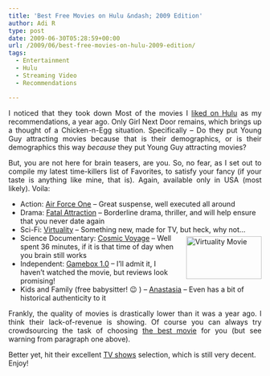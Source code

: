 ```yaml
---
title: 'Best Free Movies on Hulu &ndash; 2009 Edition'
author: Adi R
type: post
date: 2009-06-30T05:28:59+00:00
url: /2009/06/best-free-movies-on-hulu-2009-edition/
tags:
  - Entertainment
  - Hulu
  - Streaming Video
  - Recommendations

---
```

<p align="justify">
  I noticed that they took down Most of the movies I <a href="http://www.adir1.com/2008/07/free-full-length-movies-on-hulu/" target="_blank">liked on Hulu</a> as my recommendations, a year ago. Only Girl Next Door remains, which brings up a thought of a Chicken-n-Egg situation. Specifically – Do they put Young Guy attracting movies because that is their demographics, or is their demographics this way <em>because</em> they put Young Guy attracting movies?
</p>

<p align="justify">
  But, you are not here for brain teasers, are you. So, no fear, as I set out to compile my latest time-killers list of Favorites, to satisfy your fancy (if your taste is anything like mine, that is). Again, available only in USA (most likely). Voila:
</p>

  * Action: <a href="http://www.hulu.com/air-force-one-tv" target="_blank">Air Force One</a> – Great suspense, well executed all around
  * Drama: <a href="http://www.hulu.com/fatal-attraction" target="_blank">Fatal Attraction</a> – Borderline drama, thriller, and will help ensure that you never date again
  * Sci-Fi: <a href="http://www.hulu.com/virtuality" target="_blank">Virtuality</a> – Something new, made for TV, but heck, why not…<a href="http://www.hulu.com/virtuality" target="_blank"><img style="border-bottom: 0px; border-left: 0px; margin: 5px 0px 5px 10px; display: inline; border-top: 0px; border-right: 0px" title="Virtuality Movie" border="0" alt="Virtuality Movie" align="right" src="/uploads/2009/06/virtualitymovie.png?resize=150%2C85" width="150" height="85" data-recalc-dims="1" /></a> 
  * Science Documentary: <a href="http://www.hulu.com/cosmic-voyage" target="_blank">Cosmic Voyage</a> – Well spent 36 minutes, if it is that time of day when you brain still works
  * Independent: <a href="http://www.hulu.com/gamebox-10" target="_blank">Gamebox 1.0</a> – I’ll admit it, I haven’t watched the movie, but reviews look promising!
  * Kids and Family (free babysitter! 😉 ) – <a href="http://www.hulu.com/anastasia" target="_blank">Anastasia</a> – Even has a bit of historical authenticity to it

<p align="justify">
  Frankly, the quality of movies is drastically lower than it was a year ago. I think their lack-of-revenue is showing. Of course you can always try crowdsourcing the task of choosing <a href="http://www.hulu.com/popular/feature_films/this_month?h=21" target="_blank">the best movie</a> for you (but see warning from paragraph one above).
</p>

Better yet, hit their excellent <a href="http://www.hulu.com/tv" target="_blank">TV shows</a> selection, which is still very decent. Enjoy!